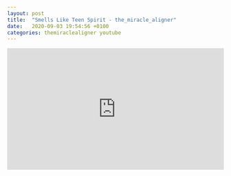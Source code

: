 ```yaml
---
layout: post
title:  "Smells Like Teen Spirit - the_miracle_aligner"
date:   2020-09-03 19:54:56 +0100
categories: themiraclealigner youtube
---
```

<style>.embed-container { position: relative; padding-bottom: 56.25%; height: 0; overflow: hidden; max-width: 100%; } .embed-container iframe, .embed-container object, .embed-container embed { position: absolute; top: 0; left: 0; width: 100%; height: 100%; }</style><div class='embed-container'><iframe src='https://www.youtube.com/embed/PbEKIW3pUUk' frameborder='0' allowfullscreen></iframe></div>
